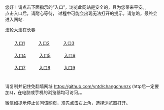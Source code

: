 您好！请点击下面指示的“入口”，浏览此网站是安全的，且为您带来平安。。 <br/>
点击入口后，请耐心等待， 过程中可能会出现无法打开的提示，请忽略，最终会进入网站. </br>

法轮大法在长春<br/>
<div style="padding:10px"><a style="margin:20px" target="_blank" href="https://dfhp8nbvhbv8i.cloudfront.net/2Qpsp?gqmqqlos" id="ccLink1" rel="nofollow">入口1</a> <a target="_blank" style="margin:20px" href="https://d3atr2gfxfypuo.cloudfront.net/2Qpsp?emtllmmt" id="ccLink2" rel="nofollow">入口2</a> <a style="margin:20px" target="_blank" href="https://dveroku2v9rcg.cloudfront.net/2Qpsp?prdls" id="ccLink3" rel="nofollow">入口3</a></div>

<div style="padding:10px" ><a style="margin:20px" target="_blank" href="https://dfhp8nbvhbv8i.cloudfront.net/2Qpsp?gqmqqlos" id="ccLink4" rel="nofollow">入口4</a> <a style="margin:20px" href="https://d3atr2gfxfypuo.cloudfront.net/2Qpsp?emtllmmt" target="_blank" id="ccLink5" rel="nofollow">入口5</a> <a style="margin:20px" href="https://dveroku2v9rcg.cloudfront.net/2Qpsp?prdls" target="_blank" id="ccLink6" rel="nofollow">入口6</a></div>

<div style="padding:10px"><a style="margin:20px" target="_blank" href="https://dfhp8nbvhbv8i.cloudfront.net/2Qpsp?gqmqqlos" id="ccLink7" rel="nofollow">入口7</a> <a style="margin:20px" href="https://d3atr2gfxfypuo.cloudfront.net/2Qpsp?emtllmmt" target="_blank" id="ccLink8" rel="nofollow">入口8</a> <a style="margin:20px" target="_blank" href="https://dveroku2v9rcg.cloudfront.net/2Qpsp?prdls" id="ccLink9" rel="nofollow">入口9</a></div>

<br/>



请复制并记住免翻墙网址 https://github.com/yntd/changchunzx (http后一定要加s)，在电脑或手机的浏览器均可访问。。<br/>

微信如提示停止访问该网页，须先点击右上角，选择浏览器打开。
